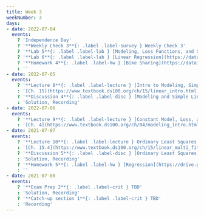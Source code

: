 ```yaml
---
title: Week 3
weekNumber: 3
days:
- date: 2022-07-04
  events:
    ? 'Independence Day'
    ? '**Weekly Check 3**{: .label .label-survey } Weekly Check 3'
    ? '**Lab 5**{: .label .label-lab } [Modeling, Loss Functions, and Summary Statistics](https://data100.datahub.berkeley.edu/hub/user-redirect/git-pull?repo=https%3A%2F%2Fgithub.com%2FDS-100%2Fsu22&branch=main&urlpath=lab%2Ftree%2Fsu22%2Flab%2Flab05%2Flab05.ipynb) (due Jul 9)'
    ? '**Lab 6**{: .label .label-lab } [Linear Regression](https://data100.datahub.berkeley.edu/hub/user-redirect/git-pull?repo=https%3A%2F%2Fgithub.com%2FDS-100%2Fsu22&branch=main&urlpath=lab%2Ftree%2Fsu22%2Flab%2Flab06%2Flab06.ipynb) (due Jul 9)'
    ? '**Homework 4**{: .label .label-hw } [Bike Sharing](https://data100.datahub.berkeley.edu/hub/user-redirect/git-pull?repo=https%3A%2F%2Fgithub.com%2FDS-100%2Fsu22&branch=main&urlpath=lab%2Ftree%2Fsu22%2Fhw%2Fhw04%2Fhw04.ipynb) (due Jul 7)'
    : '' 
- date: 2022-07-05
  events:
    ? '**Lecture 8**{: .label .label-lecture } [Intro to Modeling, Simple Linear Regression](lecture/lec08)'
    : '[Ch. 15](https://www.textbook.ds100.org/ch/15/linear_intro.html)'
    ? '**Discussion 4**{: .label .label-disc } [Modeling and Simple Linear Regression](https://drive.google.com/file/d/1vRlHQNtX_eTwZEfzGr7A-OSSiZsSq2lr/view?usp=sharing)'
    : 'Solution, Recording'
- date: 2022-07-06
  events:
    ? '**Lecture 9**{: .label .label-lecture } [Constant Model, Loss, and Transformations](lecture/lec09)'
    : '[Ch. 4](https://www.textbook.ds100.org/ch/04/modeling_intro.html)'
- date: 2021-07-07
  events:
    ? '**Lecture 10**{: .label .label-lecture } Ordinary Least Squares (Multiple Linear Regression)'
    : '[Ch. 15.4](https://www.textbook.ds100.org/ch/15/linear_multi_fit.html), [19.1](https://www.textbook.ds100.org/ch/19/mult_model.html)'
    ? '**Discussion 5**{: .label .label-disc } [Ordinary Least Squares](https://drive.google.com/file/d/15T5YZznZ5i5PP3RP2iOzQlCfdEWVXPLW/view?usp=sharing)'
    : 'Solution, Recording'
    ? '**Homework 5**{: .label .label-hw } [Regression](https://drive.google.com/file/d/1iyxMaA8VHzZcVHJV-qd5m9rcE-1mwxeC/view?usp=sharing) (On paper) (due Jul 11)'
    : ''
- date: 2021-07-08
  events:
    ? '**Exam Prep 2**{: .label .label-crit } TBD'
    : 'Solution, Recording'
    ? '**Catch-up section 1**{: .label .label-crit } TBD'
    : 'Recording'
---
```

